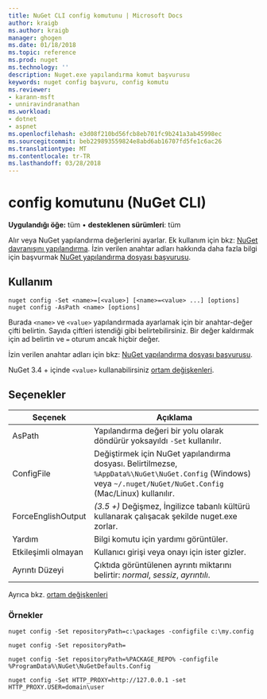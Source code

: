 ```yaml
---
title: NuGet CLI config komutunu | Microsoft Docs
author: kraigb
ms.author: kraigb
manager: ghogen
ms.date: 01/18/2018
ms.topic: reference
ms.prod: nuget
ms.technology: ''
description: Nuget.exe yapılandırma komut başvurusu
keywords: nuget config başvuru, config komutu
ms.reviewer:
- karann-msft
- unniravindranathan
ms.workload:
- dotnet
- aspnet
ms.openlocfilehash: e3d08f210bd56fcb8eb701fc9b241a3ab45998ec
ms.sourcegitcommit: beb229893559824e8abd6ab16707fd5fe1c6ac26
ms.translationtype: MT
ms.contentlocale: tr-TR
ms.lasthandoff: 03/28/2018
---
```

# <a name="config-command-nuget-cli"></a>config komutunu (NuGet CLI)

**Uygulandığı öğe:** tüm &bullet; **desteklenen sürümleri**: tüm

Alır veya NuGet yapılandırma değerlerini ayarlar. Ek kullanım için bkz: [NuGet davranışını yapılandırma](../consume-packages/configuring-nuget-behavior.md). İzin verilen anahtar adları hakkında daha fazla bilgi için başvurmak [NuGet yapılandırma dosyası başvurusu](../reference/nuget-config-file.md).

## <a name="usage"></a>Kullanım

```cli
nuget config -Set <name>=[<value>] [<name>=<value> ...] [options]
nuget config -AsPath <name> [options]
```

Burada `<name>` ve `<value>` yapılandırmada ayarlamak için bir anahtar-değer çifti belirtin. Sayıda çiftleri istendiği gibi belirtebilirsiniz. Bir değer kaldırmak için ad belirtin ve `=` oturum ancak hiçbir değer.

İzin verilen anahtar adları için bkz: [NuGet yapılandırma dosyası başvurusu](../reference/nuget-config-file.md).

NuGet 3.4 + içinde `<value>` kullanabilirsiniz [ortam değişkenleri](cli-ref-environment-variables.md).

## <a name="options"></a>Seçenekler

| Seçenek | Açıklama |
| --- | --- |
| AsPath | Yapılandırma değeri bir yolu olarak döndürür yoksayıldı `-Set` kullanılır. |
| ConfigFile | Değiştirmek için NuGet yapılandırma dosyası. Belirtilmezse, `%AppData%\NuGet\NuGet.Config` (Windows) veya `~/.nuget/NuGet/NuGet.Config` (Mac/Linux) kullanılır.|
| ForceEnglishOutput | *(3.5 +)*  Değişmez, İngilizce tabanlı kültürü kullanarak çalışacak şekilde nuget.exe zorlar. |
| Yardım | Bilgi komutu için yardımı görüntüler. |
| Etkileşimli olmayan | Kullanıcı girişi veya onayı için ister gizler. |
| Ayrıntı Düzeyi | Çıktıda görüntülenen ayrıntı miktarını belirtir: *normal*, *sessiz*, *ayrıntılı*. |

Ayrıca bkz. [ortam değişkenleri](cli-ref-environment-variables.md)

### <a name="examples"></a>Örnekler

```cli
nuget config -Set repositoryPath=c:\packages -configfile c:\my.config

nuget config -Set repositoryPath=

nuget config -Set repositoryPath=%PACKAGE_REPO% -configfile %ProgramData%\NuGet\NuGetDefaults.Config

nuget config -Set HTTP_PROXY=http://127.0.0.1 -set HTTP_PROXY.USER=domain\user
```
